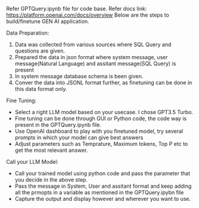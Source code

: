 Refer GPTQuery.ipynb file for code base. 
Refer docs link: https://platform.openai.com/docs/overview
Below are the steps to build/finetune GEN AI application.

Data Preparation:
 1. Data was collected from various sources where SQL Query and questions are given.
 2. Prepared the data in json format where system message, user message(Natural Language) and assitant message(SQL Query) is present
 3. In system message database schema is been given.
 4. Conver the data into JSONL format further, as finetuning can be done in this data format only.

Fine Tuning:
  - Select a right LLM model based on your usecase. I chose GPT3.5 Turbo.
  - Fine tuning can be done through GUI or Python code, the code way is present in the GPTQuery.ipynb file.
  - Use OpenAI dashboard to play with you finetuned model, try several prompts in which your model can give best answers
  - Adjust parameters such as Temprature, Maximum tokens, Top P etc to get the most relevant answer.

Call your LLM Model:
  - Call your trained model using python code and pass the parameter that you decide in the above step.
  - Pass the message in System, User and assitant format and keep adding all the prmopts in a variable as mentioned in the GPTQuery.ipybn file
  -  Capture the output and display however and wherever you want to use.
    
